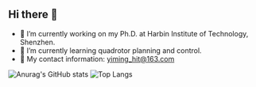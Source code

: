 ## Hi there 👋

<!--
**hitwang606/hitwang606** is a ✨ _special_ ✨ repository because its `README.md` (this file) appears on your GitHub profile.

Here are some ideas to get you started:

- 🔭 I’m currently working on ...
- 🌱 I’m currently learning ...
- 👯 I’m looking to collaborate on ...
- 🤔 I’m looking for help with ...
- 💬 Ask me about ...
- 📫 How to reach me: ...
- 😄 Pronouns: ...
- ⚡ Fun fact: ...
-->
- 🔭 I’m currently working on my Ph.D. at Harbin Institute of Technology, Shenzhen.
- 🌱 I’m currently learning quadrotor planning and control.
- 💬 My contact information: yiming_hit@163.com

![Anurag's GitHub stats](https://github-readme-stats.vercel.app/api?username=hitwang606)
![Top Langs](https://github-readme-stats.vercel.app/api/top-langs/?username=hitwang606)

